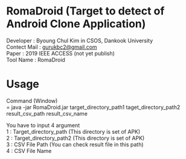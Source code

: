 # RomaDroid (Target to detect of Android Clone Application)

Developer : Byoung Chul Kim in CSOS, Dankook University  
Contect Mail : gurukbc2@gmail.com  
Paper : 2019 IEEE ACCESS (not yet publish)  
Tool Name : RomaDroid  

# Usage  
  
  Command (Window)  
  = java -jar RomaDroid.jar target_directory_path1 taget_directory_path2 result_csv_path result_csv_name  
  
  You have to input 4 argument  
  1 : Target_directory_path (This directory is set of APK)  
  2 : Target_directory_path2 (This directory is set of APK)  
  3 : CSV File Path (You can check result file in this path)  
  4 : CSV File Name  
